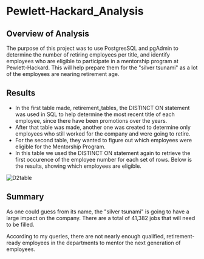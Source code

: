 # Pewlett-Hackard_Analysis
## Overview of Analysis 
The purpose of this project was to use PostgresSQL and pgAdmin to determine the number of retiring employees per title, and identify employees who are eligible to participate in a mentorship program at Pewlett-Hackard. This will help prepare them for the "silver tsunami" as a lot of the employees are nearing retirement age. 

## Results 
- In the first table made, retirement_tables, the DISTINCT ON statement was used in SQL to help determine the most recent title of each employee, since there have been promotions over the years. 
- After that table was made, another one was created to determine only employees who still worked for the company and were going to retire. 
- For the second table, they wanted to figure out which employees were eligible for the Mentorship Program. 
- In this table we used the DISTINCT ON statement again to retrieve the first occurence of the employee number for each set of rows. Below is the results, showing which employees are eligible. 

![D2table](https://user-images.githubusercontent.com/97268254/163689199-57f7982f-8478-47c9-b02b-a2e2d65f80fa.PNG)

## Summary
As one could guess from its name, the "silver tsunami" is going to have a large impact on the company. There are a total of 41,382 jobs that will need to be filled.

According to my queries, there are not nearly enough qualified, retirement-ready employees in the departments to mentor the next generation of employees.
